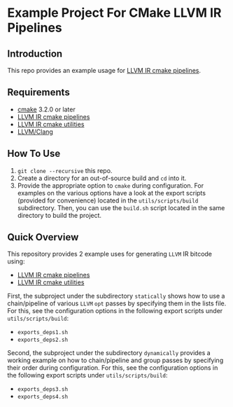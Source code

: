 # Example Project For CMake LLVM IR Pipelines

## Introduction

This repo provides an example usage for [LLVM IR cmake pipelines][1].

## Requirements

-   [cmake][1] 3.2.0 or later
-   [LLVM IR cmake pipelines][2]
-   [LLVM IR cmake utilities][3]
-   [LLVM/Clang][4]

## How To Use

1.  `git clone --recursive` this repo.
2.  Create a directory for an out-of-source build and `cd` into it.
3.  Provide the appropriate option to `cmake` during configuration.
    For examples on the various options have a look at the export scripts (provided for convenience) located in the
    `utils/scripts/build` subdirectory. Then, you can use the `build.sh` script located in the same directory to build
    the project.

## Quick Overview

This repository provides 2 example uses for generating `LLVM` IR bitcode using:

-   [LLVM IR cmake pipelines][2]
-   [LLVM IR cmake utilities][3]

First, the subproject under the subdirectory `statically` shows how to use a chain/pipeline of various `LLVM` `opt`
passes by specifying them in the lists file. For this, see the configuration options in the following export scripts 
under `utils/scripts/build`:

-   `exports_deps1.sh`
-   `exports_deps2.sh`

Second, the subproject under the subdirectory `dynamically` provides a working example on how to chain/pipeline and
group passes by specifying their order during configuration. For this, see the configuration options in the following
export scripts under `utils/scripts/build`:

-   `exports_deps3.sh`
-   `exports_deps4.sh`

[1]: https://github.com/compor/llvm-ir-cmake-pipelines

[2]: https://github.com/compor/llvm-ir-cmake-pipelines

[3]: https://github.com/compor/llvm-ir-cmake-utils

[4]: https://llvm.org
